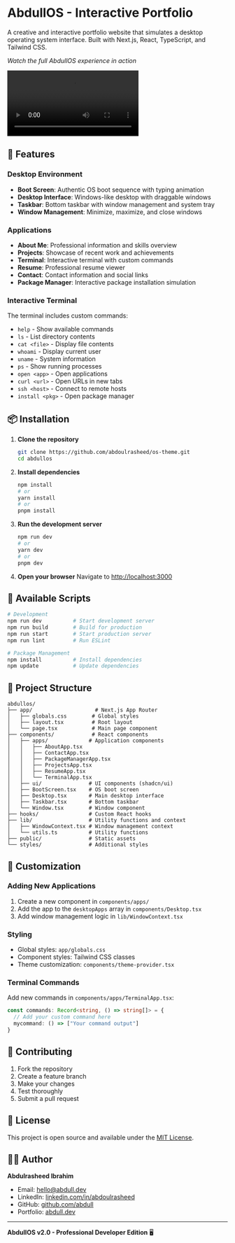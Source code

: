 # AbdullOS - Interactive Portfolio

A creative and interactive portfolio website that simulates a desktop operating system interface. Built with Next.js, React, TypeScript, and Tailwind CSS.

*Watch the full AbdullOS experience in action*

![AbdullOS Demo](./media/screen.mp4)

## 🚀 Features

### Desktop Environment
- **Boot Screen**: Authentic OS boot sequence with typing animation
- **Desktop Interface**: Windows-like desktop with draggable windows
- **Taskbar**: Bottom taskbar with window management and system tray
- **Window Management**: Minimize, maximize, and close windows

### Applications
- **About Me**: Professional information and skills overview
- **Projects**: Showcase of recent work and achievements
- **Terminal**: Interactive terminal with custom commands
- **Resume**: Professional resume viewer
- **Contact**: Contact information and social links
- **Package Manager**: Interactive package installation simulation

### Interactive Terminal
The terminal includes custom commands:
- `help` - Show available commands
- `ls` - List directory contents
- `cat <file>` - Display file contents
- `whoami` - Display current user
- `uname` - System information
- `ps` - Show running processes
- `open <app>` - Open applications
- `curl <url>` - Open URLs in new tabs
- `ssh <host>` - Connect to remote hosts
- `install <pkg>` - Open package manager

## 📦 Installation

1. **Clone the repository**
   ```bash
   git clone https://github.com/abdoulrasheed/os-theme.git
   cd abdullos
   ```

2. **Install dependencies**
   ```bash
   npm install
   # or
   yarn install
   # or
   pnpm install
   ```

3. **Run the development server**
   ```bash
   npm run dev
   # or
   yarn dev
   # or
   pnpm dev
   ```

4. **Open your browser**
   Navigate to [http://localhost:3000](http://localhost:3000)

## 🚀 Available Scripts

```bash
# Development
npm run dev          # Start development server
npm run build        # Build for production
npm run start        # Start production server
npm run lint         # Run ESLint

# Package Management
npm install          # Install dependencies
npm update           # Update dependencies
```

## 📁 Project Structure

```
abdullos/
├── app/                    # Next.js App Router
│   ├── globals.css        # Global styles
│   ├── layout.tsx         # Root layout
│   └── page.tsx           # Main page component
├── components/            # React components
│   ├── apps/             # Application components
│   │   ├── AboutApp.tsx
│   │   ├── ContactApp.tsx
│   │   ├── PackageManagerApp.tsx
│   │   ├── ProjectsApp.tsx
│   │   ├── ResumeApp.tsx
│   │   └── TerminalApp.tsx
│   ├── ui/               # UI components (shadcn/ui)
│   ├── BootScreen.tsx    # OS boot screen
│   ├── Desktop.tsx       # Main desktop interface
│   ├── Taskbar.tsx       # Bottom taskbar
│   └── Window.tsx        # Window component
├── hooks/                # Custom React hooks
├── lib/                  # Utility functions and context
│   ├── WindowContext.tsx # Window management context
│   └── utils.ts          # Utility functions
├── public/               # Static assets
└── styles/               # Additional styles
```

## 🎨 Customization

### Adding New Applications
1. Create a new component in `components/apps/`
2. Add the app to the `desktopApps` array in `components/Desktop.tsx`
3. Add window management logic in `lib/WindowContext.tsx`

### Styling
- Global styles: `app/globals.css`
- Component styles: Tailwind CSS classes
- Theme customization: `components/theme-provider.tsx`

### Terminal Commands
Add new commands in `components/apps/TerminalApp.tsx`:
```typescript
const commands: Record<string, () => string[]> = {
  // Add your custom command here
  mycommand: () => ["Your command output"]
}
```

## 🤝 Contributing

1. Fork the repository
2. Create a feature branch
3. Make your changes
4. Test thoroughly
5. Submit a pull request

## 📄 License

This project is open source and available under the [MIT License](LICENSE).

## 👨‍💻 Author

**Abdulrasheed Ibrahim**
- Email: hello@abdull.dev
- LinkedIn: [linkedin.com/in/abdoulrasheed](https://linkedin.com/in/abdoulrasheed)
- GitHub: [github.com/abdull](https://github.com/abdull)
- Portfolio: [abdull.dev](https://www.abdull.dev)

---

**AbdullOS v2.0 - Professional Developer Edition** 🖥️ 